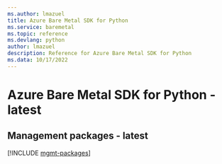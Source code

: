 ```yaml
---
ms.author: lmazuel
title: Azure Bare Metal SDK for Python
ms.service: baremetal
ms.topic: reference
ms.devlang: python
author: lmazuel
description: Reference for Azure Bare Metal SDK for Python
ms.data: 10/17/2022
---
```

# Azure Bare Metal SDK for Python - latest

## Management packages - latest
[!INCLUDE [mgmt-packages](bare-metal-mgmt-index.md)]